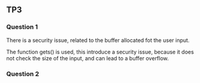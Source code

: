 ## TP3

### Question 1

There is a security issue, related to the buffer allocated fot the user input.

The function gets() is used, this introduce a security issue, because it does not check the size of the input, and can lead to a buffer overflow.

### Question 2